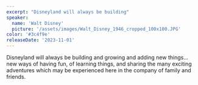```yaml
---
excerpt: "Disneyland will always be building"
speaker:
  name: 'Walt Disney'
  picture: '/assets/images/Walt_Disney_1946_cropped_100x100.JPG'
color: '#3c4f9e'
releaseDate: '2023-11-01'
---
```

Disneyland will always be building and growing and adding new things... new ways of having fun, of learning things, and sharing the many exciting adventures which may be experienced here in the company of family and friends.